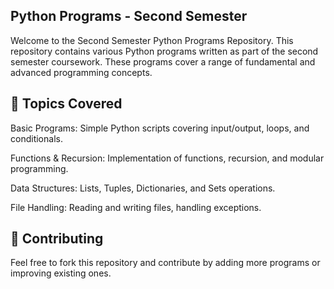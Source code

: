 ## Python Programs - Second Semester 
Welcome to the Second Semester Python Programs Repository. This repository contains various Python programs written as part of the second semester coursework. These programs cover a range of fundamental and advanced programming concepts.

## 📌 Topics Covered
Basic Programs: Simple Python scripts covering input/output, loops, and conditionals.

Functions & Recursion: Implementation of functions, recursion, and modular programming.

Data Structures: Lists, Tuples, Dictionaries, and Sets operations.

File Handling: Reading and writing files, handling exceptions.

## 🤝 Contributing
Feel free to fork this repository and contribute by adding more programs or improving existing ones.


